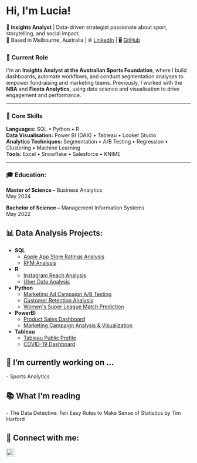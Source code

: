 <!--
### Hi there 👋
**luciaplacidi/luciaplacidi** is a ✨ _special_ ✨ repository because its `README.md` (this file) appears on your GitHub profile.

Here are some ideas to get you started:

- 🔭 I’m currently working on ...
- 🌱 I’m currently learning ...
- 👯 I’m looking to collaborate on ...
- 🤔 I’m looking for help with ...
- 💬 Ask me about ...
- 📫 How to reach me: ...
- 😄 Pronouns: ...
- ⚡ Fun fact: ...
-->


<h1>Hi, I'm Lucia! </h1>

🎯 **Insights Analyst** | Data-driven strategist passionate about sport, storytelling, and social impact.  
📍 Based in Melbourne, Australia | 🌐 [LinkedIn](https://www.linkedin.com/in/lucia-placidi/) | 🖥️ [GitHub](https://github.com/luciaplacidi)

### 💼 Current Role
I'm an **Insights Analyst at the Australian Sports Foundation**, where I build dashboards, automate workflows, and conduct segmentation analyses to empower fundraising and marketing teams. Previously, I worked with the **NBA** and **Fiesta Analytics**, using data science and visualisation to drive engagement and performance.

---

### 🧠 Core Skills

**Languages:** SQL • Python • R  
**Data Visualisation:** Power BI (DAX) • Tableau • Looker Studio  
**Analytics Techniques:** Segmentation • A/B Testing • Regression • Clustering • Machine Learning  
**Tools:** Excel • Snowflake • Salesforce • KNIME

---

<h3>🎓 Education:</h3>
<p><strong>Master of Science –</strong> Business Analytics<br>May 2024<br>
<p><strong>Bachelor of Science –</strong> Management Information Systems<br>May 2022<br>

<h2>📊 Data Analysis Projects:</h2>

- <b>SQL</b>
  - [Apple App Store Ratings Analysis](https://github.com/luciaplacidi/Apple-App-Store)
  - [RFM Analysis](https://github.com/luciaplacidi/RFM_Analysis)
- <b>R</b>
  - [Instagram Reach Analysis](https://github.com/luciaplacidi/Instagram-Reach-Analysis)
  - [Uber Data Analysis](https://github.com/luciaplacidi/uber-data-analysis)
- <b>Python</b>
  - [Marketing Ad Campaign A/B Testing](https://github.com/luciaplacidi/Marketing-AB-Test/blob/main/marketing-ab-test.ipynb)
  - [Customer Retention Analysis](https://github.com/luciaplacidi/Customer-Retention-Analysis)
  - [Women's Super League Match Prediction](https://github.com/luciaplacidi/WSL-Match-Prediction/tree/main)
- <b>PowerBI</b>
  - [Product Sales Dashboard](https://github.com/luciaplacidi/Product-Sales-Analysis)
  - [Marketing Campaign Analysis & Visualization](https://github.com/luciaplacidi/Marketing-Campaign-Analysis)
- <b>Tableau</b>
  - [Tableau Public Profile](https://public.tableau.com/app/profile/lucia.placidi/vizzes)
  - [COVID-19 Dashboard](https://public.tableau.com/app/profile/lucia.placidi/viz/GlobalCOVID-19VaccineTracker_16759591952180/COVID-19VaccineTracker)


 
<h2>🌱 I’m currently working on ...</h2>
- Sports Analytics

<h2>📚 What I'm reading</h2>
- The Data Detective: Ten Easy Rules to Make Sense of Statistics by Tim Harford

<h2> 🔗 Connect with me:</h2>

[<img align="left" alt="LuciaPlacidi | LinkedIn" width="22px" src="https://cdn.jsdelivr.net/npm/simple-icons@v3/icons/linkedin.svg" />][linkedin]

[linkedin]: https://www.instagram.com/lucia-placidi/


